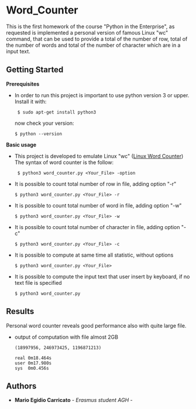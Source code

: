 # Word_Counter

This is the first homework of the course "Python in the Enterprise", as requested is implemented a personal version of famous Linux "wc" command, that can be used to provide a total of the number of row,        total of the number of words and total of the number of character which are in a input text. 

## Getting Started

**Prerequisites**
* In order to run this project is important to use python version 3 or upper.                                                    
  Install it with:
  ```
   $ sudo apt-get install python3
  ```
  now check your version: 
  ```
  $ python --version
  ```


**Basic usage**
* This project is developed to emulate Linux "wc" ([Linux Word Counter](https://en.wikipedia.org/wiki/Wc_(Unix)))    
  The syntax of word counter is the follow:
  ```
   $ python3 word_counter.py <Your_File> -option
  ```
  
 * It is possible to count total number of row in file, adding option "-r" 
   ```
   $ python3 word_counter.py <Your_File> -r 
   ```
   
 * It is possible to count total number of word in file, adding option "-w" 
   ```
   $ python3 word_counter.py <Your_File> -w 
   ```
   
 * It is possible to count total number of character in file, adding option "-c" 
   ```
   $ python3 word_counter.py <Your_File> -c 
   ```
  
 * It is possible to compute at same time all statistic, without options 
   ```
   $ python3 word_counter.py <Your_File> 
   ```
   
 * It is possible to compute the input text that user insert by keyboard, if no text file is specified
   ```
   $ python3 word_counter.py
   ```

## Results
Personal word counter reveals good performance also with quite large file. 
* output of computation with file almost 2GB

   ```
   (18997956, 246973425, 1196871213)
   
   real	0m18.464s
   user	0m17.980s
   sys	0m0.456s

   ```
## Authors

* **Mario Egidio Carricato** - *Erasmus student AGH* - 
